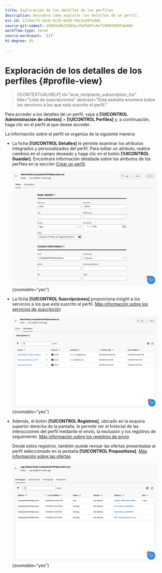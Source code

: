 ```yaml
---
title: Exploración de los detalles de los perfiles
description: Descubra cómo explorar los detalles de un perfil.
exl-id: 172dec7d-24c6-4c35-bb45-5dc3ce9fadeb
source-git-commit: d58b9e9b32b85acfbd58dfcbef2000f859feb40d
workflow-type: tm+mt
source-wordcount: '217'
ht-degree: 8%

---
```


# Exploración de los detalles de los perfiles {#profile-view}

>[!CONTEXTUALHELP]
>id="acw_recipients_subscription_list"
>title="Lista de suscripciones"
>abstract="Esta pestaña enumera todos los servicios a los que está suscrito el perfil."

Para acceder a los detalles de un perfil, vaya a **[!UICONTROL Administración de clientes]** > **[!UICONTROL Perfiles]** y, a continuación, haga clic en el perfil al que desee acceder.

La información sobre el perfil se organiza de la siguiente manera:

* La ficha **[!UICONTROL Detalles]** le permite examinar los atributos integrados y personalizados del perfil. Para editar un atributo, realice cambios en el campo deseado y haga clic en el botón **[!UICONTROL Guardar]**. Encontrará información detallada sobre los atributos de los perfiles en la sección [Crear un perfil](create-profile.md).

  ![Captura de pantalla que muestra la ficha de detalles del perfil, incluidos los atributos integrados y personalizados.](assets/profile-details.png){zoomable="yes"}

* La ficha **[!UICONTROL Suscripciones]** proporciona insight a los servicios a los que está suscrito el perfil. [Más información sobre los servicios de suscripción](manage-services.md)

  ![Captura de pantalla que muestra la ficha suscripciones, donde se enumeran los servicios a los que está suscrito el perfil.](assets/profile-subscriptions.png){zoomable="yes"}

* Además, el botón **[!UICONTROL Registros]**, ubicado en la esquina superior derecha de la pantalla, le permite ver el historial de las interacciones del perfil mediante el envío, la exclusión y los registros de seguimiento. [Más información sobre los registros de envío](../monitor/delivery-logs.md)

  Desde estos registros, también puede revisar las ofertas presentadas al perfil seleccionado en la pestaña **[!UICONTROL Propositions]**. [Más información sobre las ofertas](../msg/offers.md)

  ![Captura de pantalla que muestra la pestaña de registros, incluidos los registros de envío, exclusión y seguimiento, así como la pestaña de propuestas para revisar ofertas.](assets/profile-logs.png){zoomable="yes"}